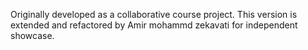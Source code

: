 Originally developed as a collaborative course project. This version is extended and refactored by Amir mohammd zekavati for independent showcase.
